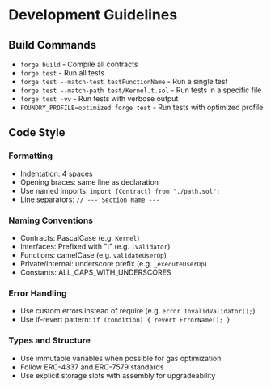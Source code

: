 # Development Guidelines

## Build Commands
- `forge build` - Compile all contracts
- `forge test` - Run all tests
- `forge test --match-test testFunctionName` - Run a single test
- `forge test --match-path test/Kernel.t.sol` - Run tests in a specific file
- `forge test -vv` - Run tests with verbose output
- `FOUNDRY_PROFILE=optimized forge test` - Run tests with optimized profile

## Code Style

### Formatting
- Indentation: 4 spaces
- Opening braces: same line as declaration
- Use named imports: `import {Contract} from "./path.sol";`
- Line separators: `// --- Section Name ---`

### Naming Conventions
- Contracts: PascalCase (e.g. `Kernel`)
- Interfaces: Prefixed with "I" (e.g. `IValidator`)
- Functions: camelCase (e.g. `validateUserOp`)
- Private/internal: underscore prefix (e.g. `_executeUserOp`)
- Constants: ALL_CAPS_WITH_UNDERSCORES

### Error Handling
- Use custom errors instead of require (e.g. `error InvalidValidator();`)
- Use if-revert pattern: `if (condition) { revert ErrorName(); }`

### Types and Structure
- Use immutable variables when possible for gas optimization
- Follow ERC-4337 and ERC-7579 standards
- Use explicit storage slots with assembly for upgradeability